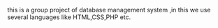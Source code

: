 this is a group project of database management system ,in this we use several languages like HTML,CSS,PHP etc. 
